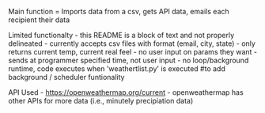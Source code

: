 Main function = Imports data from a csv, gets API data, emails each recipient their data

Limited functionalty - this README is a block of text and not properly delineated
                     - currently accepts csv files with format (email, city, state)
                     - only returns current temp, current real feel
                     - no user input on params they want
                     - sends at programmer specified time, not user input
                     - no loop/background runtime, code executes when 'weathertlist.py' is executed #to add background / scheduler funtionality
                     
                     
           
API Used - https://openweathermap.org/current
         - openweathermap has other APIs for more data (i.e., minutely precipiation data)

